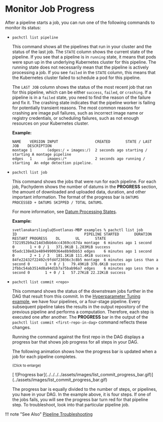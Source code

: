 # Monitor Job Progress

After a pipeline starts a job, you can run one of the following commands
to monitor its status:

* `pachctl list pipeline`

  This command shows all the pipelines that run in your cluster
  and the status of the last job. The `STATE` column shows the current
  state of the pipeline. If you see that a pipeline is in `running`
  state, it means that pods were spun up in the underlying Kubernetes
  cluster for this pipeline. The running state does not necessarily mean
  that the pipeline is actively processing a job. If you see `failed` in
  the `STATE`
  column, this means that the Kubernetes cluster failed to schedule a pod for
  this pipeline.

  The `LAST JOB` column shows the status of the most recent job that ran
  for this pipeline, which can be either `success`, `failed`, or
  `crashing`. If a pipeline is in a `failed` state, you need to find the
  reason of the failure and fix it. The crashing state indicates that
  the pipeline worker is failing for potentially transient reasons. The
  most common reasons for crashing are image pull failures, such as
  incorrect image name or registry credentials, or scheduling failures,
  such as not enough resources on your Kubernetes cluster.

  **Example:**

  ```shell
  NAME    VERSION INPUT                 CREATED       STATE / LAST JOB    DESCRIPTION
  montage 1       (edges:/ ⨯ images:/)  2 seconds ago starting / starting A montage pipeline
  edges   1       images:/*             2 seconds ago running / starting  An edge detection pipeline.
  ```

* `pachctl list job`

  This command shows the jobs that were run for each pipeline. For each job,
  Pachyderm shows the number of datums in the **PROGRESS** section, the amount
  of downloaded and uploaded data, duration, and other important information.
  The format of the progress bar is `DATUMS PROCESSED + DATUMS SKIPPED / TOTAL DATUMS`.

  For more information, see
  [Datum Processing States](../../../concepts/pipeline-concepts/datum/datum-processing-states/).

  **Example:**

  ```shell
  svetlanakarslioglu@Svetlanas-MBP examples % pachctl list job
  ID                               PIPELINE STARTED       DURATION           RESTART PROGRESS    DL       UL       STATE
  7321952b9a214d3dbb64cc4369cc67da montage  6 minutes ago 1 second           0       1 + 0 / 1   371.9KiB 1.283MiB success
  95adc138e82e48949909364e8b9dbb53 edges    6 minutes ago 1 second           0       2 + 1 / 3   181.1KiB 111.4KiB success
  84fe22432f22492c9fd4f23036c3c8b5 montage  6 minutes ago Less than a second 0       1 + 0 / 1   79.49KiB 378.6KiB success
  2fbbc54ab3514d8a94d1b7a75bab96a7 edges    6 minutes ago Less than a second 0       1 + 0 / 1   57.27KiB 22.22KiB success
  ```

* `pachctl list commit <repo>`

  This command shows the status of the downstream jobs further in
  the DAG that result from this commit.
  In the [Hyperparameter Tuning example](https://github.com/pachyderm/pachyderm/tree/master/examples/ml/hyperparameter), we have four pipelines,
  or a four-stage pipeline. Every subsequent pipeline takes the results
  in the output repository of the previous pipeline and performs a
  computation. Therefore, each step is executed one after another.
  The **PROGRESS** bar in the output of the `pachctl list commit <first-repo-in-dag>`
  command reflects these changes.

  Running the command against the first repo in the DAG displays
  a progress bar that shows job progress for all steps in your DAG.

  The following animation shows how the progress bar is updated
  when a job for each pipeline completes.

  <p><small>(Click to enlarge)</small></p>
  [ ![Progress bar](../../../../assets/images/list_commit_progress_bar.gif)](../assets/images/list_commit_progress_bar.gif)

  The progress bar is equally divided to the number of steps, or pipelines,
  you have in your DAG. In the example above, it is four steps.
  If one of the jobs fails, you will see the progress bar turn red
  for that pipeline step. To troubleshoot, look into that particular
  pipeline job.

!!! note "See Also"
    [Pipeline Troubleshooting](../../../troubleshooting/pipeline_troubleshooting/)

